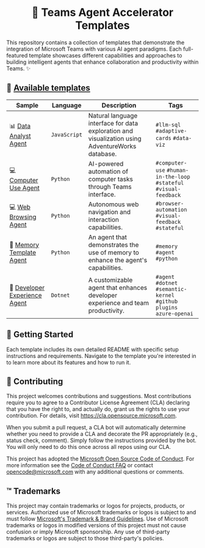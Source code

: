 # <div align="center">🤖 Teams Agent Accelerator Templates</div>

This repository contains a collection of templates that demonstrate the integration of Microsoft Teams with various AI agent paradigms. Each full-featured template showcases different capabilities and approaches to building intelligent agents that enhance collaboration and productivity within Teams. ✨

## 🚀 [Available templates](https://microsoft.github.io/teams-agent-accelerator-templates)

| Sample                                               | Language     | Description                                                                                      | Tags                                                                |
| ---------------------------------------------------- | ------------ | ------------------------------------------------------------------------------------------------ | ------------------------------------------------------------------- |
| 📊 [Data Analyst Agent](js/data-analyst-agent)       | `JavaScript` | Natural language interface for data exploration and visualization using AdventureWorks database. | `#llm-sql` `#adaptive-cards` `#data-viz`                            |
| 💻 [Computer Use Agent](python/computer-use-agent)   | `Python`     | AI-powered automation of computer tasks through Teams interface.                                 | `#computer-use` `#human-in-the-loop` `#stateful` `#visual-feedback` |
| 💻 [Web Browsing Agent](python/web-browsing-agent)   | `Python`     | Autonomous web navigation and interaction capabilities.                                          | `#browser-automation` `#visual-feedback` `#stateful`                |
| 🧠 [Memory Template Agent](python/memory-sample-agent) | `Python`     | An agent that demonstrates the use of memory to enhance the agent's capabilities.          | `#memory` `#agent` `#python`                                        |
| 🤖 [Developer Experience Agent](dotnet/dex-agent)		| `Dotnet`    | A customizable agent that enhances developer experience and team productivity.							  | `#agent` `#dotnet` `#semantic-kernel` `#github` `plugins` `azure-openai`                                        |
## 🏁 Getting Started

Each template includes its own detailed README with specific setup instructions and requirements. Navigate to the template you're interested in to learn more about its features and how to run it.

## 🤝 Contributing

This project welcomes contributions and suggestions. Most contributions require you to agree to a
Contributor License Agreement (CLA) declaring that you have the right to, and actually do, grant us
the rights to use your contribution. For details, visit https://cla.opensource.microsoft.com.

When you submit a pull request, a CLA bot will automatically determine whether you need to provide
a CLA and decorate the PR appropriately (e.g., status check, comment). Simply follow the instructions
provided by the bot. You will only need to do this once across all repos using our CLA.

This project has adopted the [Microsoft Open Source Code of Conduct](https://opensource.microsoft.com/codeofconduct/).
For more information see the [Code of Conduct FAQ](https://opensource.microsoft.com/codeofconduct/faq/) or
contact [opencode@microsoft.com](mailto:opencode@microsoft.com) with any additional questions or comments.

## ™️ Trademarks

This project may contain trademarks or logos for projects, products, or services. Authorized use of Microsoft
trademarks or logos is subject to and must follow
[Microsoft's Trademark & Brand Guidelines](https://www.microsoft.com/en-us/legal/intellectualproperty/trademarks/usage/general).
Use of Microsoft trademarks or logos in modified versions of this project must not cause confusion or imply Microsoft sponsorship.
Any use of third-party trademarks or logos are subject to those third-party's policies.
